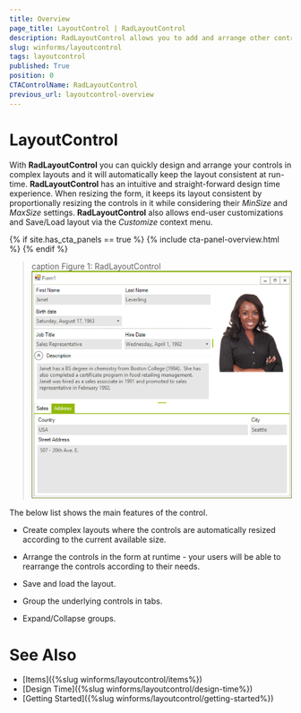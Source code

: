 ```yaml
---
title: Overview
page_title: LayoutControl | RadLayoutControl
description: RadLayoutControl allows you to add and arrange other controls in complex layouts.
slug: winforms/layoutcontrol
tags: layoutcontrol
published: True
position: 0
CTAControlName: RadLayoutControl
previous_url: layoutcontrol-overview
---
```


# LayoutControl

With __RadLayoutControl__ you can quickly design and arrange your controls in complex layouts and it will automatically keep the layout consistent at run-time. __RadLayoutControl__ has an intuitive and straight-forward design time experience. When resizing the form, it keeps its layout consistent by proportionally resizing the controls in it while considering their *MinSize* and *MaxSize* settings. __RadLayoutControl__ also allows end-user customizations and Save/Load layout via the *Customize* context menu.

{% if site.has_cta_panels == true %}
{% include cta-panel-overview.html %}
{% endif %}

>caption Figure 1: RadLayoutControl
![layoutcontrol-overview 001](images/layoutcontrol-overview001.png)

The below list shows the main features of the control.

* Create complex layouts where the controls are automatically resized according to the current available size.

* Arrange the controls in the form at runtime - your users will be able to rearrange the controls according to their needs.

* Save and load the layout.

* Group the underlying controls in tabs.

* Expand/Collapse groups.
            
# See Also

* [Items]({%slug winforms/layoutcontrol/items%})
* [Design Time]({%slug winforms/layoutcontrol/design-time%})
* [Getting Started]({%slug winforms/layoutcontrol/getting-started%})         